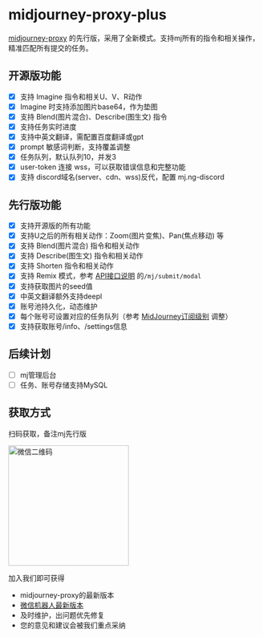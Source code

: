 # midjourney-proxy-plus

[midjourney-proxy](https://github.com/novicezk/midjourney-proxy) 的先行版，采用了全新模式。支持mj所有的指令和相关操作，精准匹配所有提交的任务。

## 开源版功能
- [x] 支持 Imagine 指令和相关U、V、R动作
- [x] Imagine 时支持添加图片base64，作为垫图
- [x] 支持 Blend(图片混合)、Describe(图生文) 指令
- [x] 支持任务实时进度
- [x] 支持中英文翻译，需配置百度翻译或gpt
- [x] prompt 敏感词判断，支持覆盖调整
- [x] 任务队列，默认队列10，并发3
- [x] user-token 连接 wss，可以获取错误信息和完整功能
- [x] 支持 discord域名(server、cdn、wss)反代，配置 mj.ng-discord

## 先行版功能
- [x] 支持开源版的所有功能
- [x] 支持U之后的所有相关动作：Zoom(图片变焦)、Pan(焦点移动) 等
- [x] 支持 Blend(图片混合) 指令和相关动作
- [x] 支持 Describe(图生文) 指令和相关动作
- [x] 支持 Shorten 指令和相关动作
- [x] 支持 Remix 模式，参考 [API接口说明](./docs/api.md) 的`/mj/submit/modal`
- [x] 支持获取图片的seed值
- [x] 中英文翻译额外支持deepl
- [x] 账号池持久化，动态维护
- [x] 每个账号可设置对应的任务队列（参考 [MidJourney订阅级别](https://docs.midjourney.com/docs/plans) 调整）
- [x] 支持获取账号/info、/settings信息

## 后续计划

- [ ] mj管理后台
- [ ] 任务、账号存储支持MySQL

## 获取方式

扫码获取，备注mj先行版

 <img src="https://raw.githubusercontent.com/litter-coder/midjourney-proxy-plus/main/docs/manager-qrcode.jpeg" width="240" alt="微信二维码"/>

加入我们即可获得

- midjourney-proxy的最新版本
- [微信机器人最新版本](https://github.com/litter-coder/wechat-ai)
- 及时维护，出问题优先修复
- 您的意见和建议会被我们重点采纳
